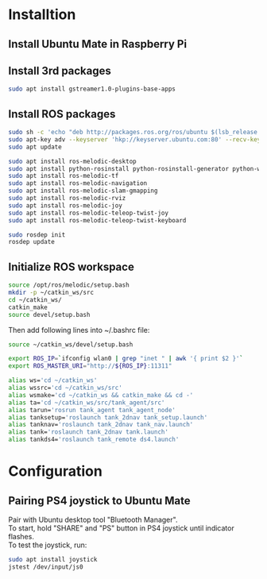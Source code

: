 # Installtion

## Install Ubuntu Mate in Raspberry Pi

## Install 3rd packages
  ```bash
  sudo apt install gstreamer1.0-plugins-base-apps
  ```

## Install ROS packages
  ```bash
  sudo sh -c 'echo "deb http://packages.ros.org/ros/ubuntu $(lsb_release -sc) main" > /etc/apt/sources.list.d/ros-latest.list'
  sudo apt-key adv --keyserver 'hkp://keyserver.ubuntu.com:80' --recv-key C1CF6E31E6BADE8868B172B4F42ED6FBAB17C654
  sudo apt update

  sudo apt install ros-melodic-desktop
  sudo apt install python-rosinstall python-rosinstall-generator python-wstool build-essential
  sudo apt install ros-melodic-tf
  sudo apt install ros-melodic-navigation
  sudo apt install ros-melodic-slam-gmapping
  sudo apt install ros-melodic-rviz
  sudo apt install ros-melodic-joy
  sudo apt install ros-melodic-teleop-twist-joy
  sudo apt install ros-melodic-teleop-twist-keyboard

  sudo rosdep init
  rosdep update
  ```

## Initialize ROS workspace
  ```bash
  source /opt/ros/melodic/setup.bash
  mkdir -p ~/catkin_ws/src
  cd ~/catkin_ws/
  catkin_make
  source devel/setup.bash
  ```
  Then add following lines into ~/.bashrc file:
  ```bash
  source ~/catkin_ws/devel/setup.bash

  export ROS_IP=`ifconfig wlan0 | grep "inet " | awk '{ print $2 }'`
  export ROS_MASTER_URI="http://${ROS_IP}:11311"

  alias ws='cd ~/catkin_ws'
  alias wssrc='cd ~/catkin_ws/src'
  alias wsmake='cd ~/catkin_ws && catkin_make && cd -'
  alias ta='cd ~/catkin_ws/src/tank_agent/src'
  alias tarun='rosrun tank_agent tank_agent_node'
  alias tanksetup='roslaunch tank_2dnav tank_setup.launch'
  alias tanknav='roslaunch tank_2dnav tank_nav.launch'
  alias tank='roslaunch tank_2dnav tank.launch'
  alias tankds4='roslaunch tank_remote ds4.launch'
  ```

# Configuration

## Pairing PS4 joystick to Ubuntu Mate
  Pair with Ubuntu desktop tool "Bluetooth Manager".  
  To start, hold "SHARE" and "PS" button in PS4 joystick until indicator flashes.  
  To test the joystick, run:
  ```bash
  sudo apt install joystick
  jstest /dev/input/js0
  ```
